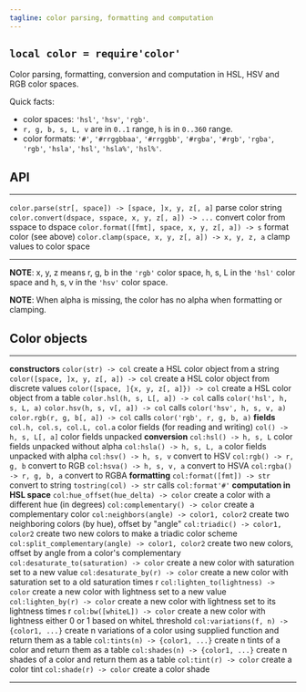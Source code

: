 ```yaml
---
tagline: color parsing, formatting and computation
---
```


## `local color = require'color'`

Color parsing, formatting, conversion and computation in HSL, HSV
and RGB color spaces.

Quick facts:

  * color spaces: `'hsl'`, `'hsv'`, `'rgb'`.
  * `r, g, b, s, L, v` are in `0..1` range, `h` is in `0..360` range.
  * color formats: `'#'`, `'#rrggbbaa'`, `'#rrggbb'`, `'#rgba'`, `'#rgb'`,
  `'rgba'`, `'rgb'`, `'hsla'`, `'hsl'`, `'hsla%'`, `'hsl%'`.

## API

---------------------------------------------------- ------------------------------------------------
`color.parse(str[, space]) -> [space, ]x, y, z[, a]` parse color string
`color.convert(dspace, sspace, x, y, z[, a]) -> ...` convert color from sspace to dspace
`color.format([fmt], space, x, y, z[, a]) -> s`      format color (see above)
`color.clamp(space, x, y, z[, a]) -> x, y, z, a`     clamp values to color space
---------------------------------------------------- ------------------------------------------------

__NOTE__: x, y, z means r, g, b in the `'rgb'` color space,
h, s, L in the `'hsl'` color space and h, s, v in the `'hsv'` color space.

__NOTE__: When alpha is missing, the color has no alpha when formatting or clamping.

## Color objects

---------------------------------------------------- ------------------------------------------------
__constructors__
`color(str) -> col`                                  create a HSL color object from a string
`color([space, ]x, y, z[, a]) -> col`                create a HSL color object from discrete values
`color([space, ]{x, y, z[, a]}) -> col`              create a HSL color object from a table
`color.hsl(h, s, L[, a]) -> col`                     calls `color('hsl', h, s, L, a)`
`color.hsv(h, s, v[, a]) -> col`                     calls `color('hsv', h, s, v, a)`
`color.rgb(r, g, b[, a]) -> col`                     calls `color('rgb', r, g, b, a)`
__fields__
`col.h, col.s, col.L, col.a`                         color fields (for reading and writing)
`col() -> h, s, L[, a]`                              color fields unpacked
__conversion__
`col:hsl() -> h, s, L`                               color fields unpacked without alpha
`col:hsla() -> h, s, L, a`                           color fields unpacked with alpha
`col:hsv() -> h, s, v`                               convert to HSV
`col:rgb() -> r, g, b`                               convert to RGB
`col:hsva() -> h, s, v, a`                           convert to HSVA
`col:rgba() -> r, g, b, a`                           convert to RGBA
__formatting__
`col:format([fmt]) -> str`                           convert to string
`tostring(col) -> str`                               calls `col:format'#'`
__computation in HSL space__
`col:hue_offset(hue_delta) -> color`                 create a color with a different hue (in degrees)
`col:complementary() -> color`                       create a complementary color
`col:neighbors(angle) -> color1, color2`             create two neighboring colors (by hue), offset by "angle"
`col:triadic() -> color1, color2`                    create two new colors to make a triadic color scheme
`col:split_complementary(angle) -> color1, color2`   create two new colors, offset by angle from a color's complementary
`col:desaturate_to(saturation) -> color`             create a new color with saturation set to a new value
`col:desaturate_by(r) -> color`                      create a new color with saturation set to a old saturation times r
`col:lighten_to(lightness) -> color`                 create a new color with lightness set to a new value
`col:lighten_by(r) -> color`                         create a new color with lightness set to its lightness times r
`col:bw([whiteL]) -> color`                          create a new color with lightness either 0 or 1 based on whiteL threshold
`col:variations(f, n) -> {color1, ...}`              create n variations of a color using supplied function and return them as a table
`col:tints(n) -> {color1, ...}`                      create n tints of a color and return them as a table
`col:shades(n) -> {color1, ...}`                     create n shades of a color and return them as a table
`col:tint(r) -> color`                               create a color tint
`col:shade(r) -> color`                              create a color shade
---------------------------------------------------- ------------------------------------------------


[colors lib]: http://sputnik.freewisdom.org/lib/colors/
